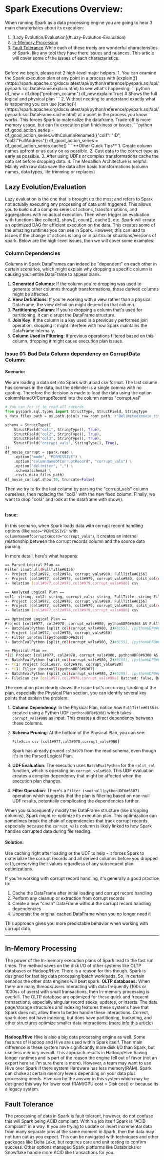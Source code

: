 # Spark Executions Overview:
When running Spark as a data processing engine you are going to hear 3 main charateristics about its execution:
1. [Lazy Evolution/Evaluation[(#Lazy-Evolution-Evaluation)
2. [In-Memory Processing](In-Memory-Processing)
3. [Fault Tolerance](Fault-Tolerance)
While each of these truely are wonderful characteristics of Spark, like any tool they have there issues and nuances. This article will cover some of the issues of each characteristics.
<br>
Before we begin, please not 2 high-level major helpers.
1. You can examine the Spark execution plan at any point in a process with [explain()](https://spark.apache.org/docs/latest/api/python/reference/pyspark.sql/api/pyspark.sql.DataFrame.explain.html) to see what's happening:
```python
df_new = df.drop("problem_column")
df_new.explain(True)  # Shows the full logical and physical plan
```
2. Without needing to understand exactly what is happening you can use [cache()](https://spark.apache.org/docs/latest/api/python/reference/pyspark.sql/api/pyspark.sql.DataFrame.cache.html) at a point in the process you know works. This forces Spark to materialize the dataframe. Trade-off is more memory usage, but can fix execution plan finickiness or issues.
```python
df_good_action_series = df_good_action_series.withColumnRenamed({"col1": "ID", "col2:"FullAddress"})
df_good_action_series = df_good_action_series.cache()
```
**Other Quick Tips**
1. Create column names upfront or as early on as possible.
2. Cast data to the correct type as early as possible.
3. After using UDFs or complex transformations cache the data set before dropping data.
4. The Medallion Architecture is helpful: Mainly with raw data save the data after basic transformations (column names, data types, lite trimming or replaces)

## Lazy Evolution/Evaluation
Lazy evaluation is the one that is brought up the most and refers to Spark not actually executing any processing of data until triggered. This allows you to build out a complex series of actions, transformations, and aggregations with no actual execution. Then when trigger an evaluation with functions like collect(), show(), count(), cache(), etc. Spark will create an optimized DAG for efficient execution on the data. This creates some of the amazing runtimes you can see in Spark. However, this can lead to issues if the change of actions is long or in particular situations/versions of spark. Below are the high-level issues, then we will cover some examples:

### Column Dependencies
Columns in Spark DataFrames can indeed be "dependent" on each other in certain scenarios, which might explain why dropping a specific column is causing your entire DataFrame to appear blank.
1. **Generated Columns**: If the column you're dropping was used to generate other columns through transformations, those derived columns might be affected.
2. **View Definitions**: If you're working with a view rather than a physical DataFrame, the view definition might depend on that column.
3. **Partitioning Column**: If you're dropping a column that's used for partitioning, it can disrupt the DataFrame structure.
4. **Join Key**: If the column is a key used in a previously performed join operation, dropping it might interfere with how Spark maintains the DataFrame internally.
5. **Column Used in Filtering**: If previous operations filtered based on this column, dropping it might cause execution plan issues.

### Issue 01: Bad Data Column dependency on CorruptData Column:
#### **Scenario:**
We are loading a data set into Spark with a bad csv format. The last column has commas in the data, but the delimiter is a single comma with no quoting. Therefore the decision is made to load the data using the option columnNameOfCorruptRecord into the column names "corrupt_val"
```python
# You can for it to read all records
from pyspark.sql.types import StructType, StructField, StringType
s_data_files_path = os.path.join(s_raw_root_path, r'Delimited\movie_titles.csv')

schema = StructType([
    StructField("col1", StringType(), True),
    StructField("col2", StringType(), True),
    StructField("col3", StringType(), True),
    StructField("corrupt_vals", StringType(), True),
])
df_movie_corrupt = spark.read \
    .option("mode", "PERMISSIVE") \
    .option("columnNameOfCorruptRecord", "corrupt_vals") \
    .option("delimiter", ",") \
    .schema(schema) \
    .csv(s_data_files_path)
df_movie_corrupt.show(10, truncate=False)
```
Then we try to fix the last column by parsing the "corrupt_vals" column ourselves, then replacing the "col3" with the new fixed column. Finally, we want to drop "col3" and look at the dataframe with show().
```python

```
#### **Issue:**
In this scenario, when Spark loads data with corrupt record handling options (like `mode="PERMISSIVE"` with `columnNameOfCorruptRecord="corrupt_vals"`), it creates an internal relationship between the corrupt records column and the source data parsing.

In more detail, here's what happens:
```bash
== Parsed Logical Plan ==
Filter isnotnull(FullTitle#6156)
+- Project [col1#977, col2#978, corrupt_vals#980, FullTitle#6156]
+- Project [col1#977, col2#978, col3#979, corrupt_vals#980, split_col(corrupt_vals#980, 2)#6155 AS FullTitle#6156]
+- Relation [col1#977,col2#978,col3#979,corrupt_vals#980] csv

== Analyzed Logical Plan ==
col1: string, col2: string, corrupt_vals: string, FullTitle: string Filter isnotnull(FullTitle#6156)
+- Project [col1#977, col2#978, corrupt_vals#980, FullTitle#6156]
+- Project [col1#977, col2#978, col3#979, corrupt_vals#980, split_col(corrupt_vals#980, 2)#6155 AS FullTitle#6156]
+- Relation [col1#977,col2#978,col3#979,corrupt_vals#980] csv

== Optimized Logical Plan ==
Project [col1#977, col2#978, corrupt_vals#980, pythonUDF0#6308 AS FullTitle#6156]
+- BatchEvalPython [split_col(corrupt_vals#980, 2)#6155], [pythonUDF0#6308]
+- Project [col1#977, col2#978, corrupt_vals#980]
+- Filter isnotnull(pythonUDF0#6307)
+- BatchEvalPython [split_col(corrupt_vals#980, 2)#6155], [pythonUDF0#6307] +- Project [col1#977, col2#978, corrupt_vals#980] +- Relation [col1#977,col2#978,col3#979,corrupt_vals#980] csv

== Physical Plan ==
*(2) Project [col1#977, col2#978, corrupt_vals#980, pythonUDF0#6308 AS FullTitle#6156]
+- BatchEvalPython [split_col(corrupt_vals#980, 2)#6155], [pythonUDF0#6308]
+- *(1) Project [col1#977, col2#978, corrupt_vals#980]
+- *(1) Filter isnotnull(pythonUDF0#6307)
+- BatchEvalPython [split_col(corrupt_vals#980, 2)#6155], [pythonUDF0#6307]
+- FileScan csv [col1#977,col2#978,corrupt_vals#980] Batched: false, DataFilters: [], Format: CSV, Location: InMemoryFileIndex(1 paths)[file:/F:/DataSamples/ExampleFiles/Delimited/movie_titles.csv], PartitionFilters: [], PushedFilters: [], ReadSchema: struct<col1:string,col2:string,corrupt_vals:string>
```

The execution plan clearly shows the issue that's occurring. Looking at the plan, especially the Physical Plan section, you can identify several key points that explain the problem:

1. **Column Dependency**: In the Physical Plan, notice how `FullTitle#6156` is created using a Python UDF (`pythonUDF0#6308`) which takes `corrupt_vals#980` as input. This creates a direct dependency between these columns.

2. **Schema Pruning**: At the bottom of the Physical Plan, you can see:
   ```
   FileScan csv [col1#977,col2#978,corrupt_vals#980]
   ```
   Spark has already pruned `col3#979` from the read schema, even though it's in the Parsed Logical Plan.

3. **UDF Evaluation**: The execution uses `BatchEvalPython` for the `split_col` function, which is operating on `corrupt_vals#980`. This UDF evaluation creates a complex dependency that might be affected when the execution plan changes.

4. **Filter Operation**: There's a `Filter isnotnull(pythonUDF0#6307)` operation which suggests that the plan is filtering based on non-null UDF results, potentially complicating the dependencies further.

When you subsequently modify the DataFrame structure (like dropping columns), Spark might re-optimize its execution plan. This optimization can sometimes break the chain of dependencies that track corrupt records, especially because the `corrupt_vals` column is likely linked to how Spark handles corrupted data during file reading.

#### **Solution:**
Use caching right after loading or the UDF to help - it forces Spark to materialize the corrupt records and all derived columns before you dropped `col3`, preserving their values regardless of any subsequent plan optimizations.

If you're working with corrupt record handling, it's generally a good practice to:

1. Cache the DataFrame after initial loading and corrupt record handling
2. Perform any cleanup or extraction from corrupt records
3. Create a new "clean" DataFrame without the corrupt record handling dependencies
4. Unpersist the original cached DataFrame when you no longer need it

This approach gives you more predictable behavior when working with corrupt data.

---
## In-Memory Processing
The power of the In-memory execution plans of Spark lead to the fast run times. The method saves on the disk I/O of other systems like OLTP databases or Hadoop/Hive. There is a reason for this though. Spark is designed for fast big data processing/batch workloads. So, in certain senarios the other data engines will beat spark:
**OLTP databases:**
When there are many threads/users interacting with data frequently (100s or 1000s+ of users) with small transactions, then In-memory processing is overkill. The OLTP database are optimized for these quick and frequent transactions, especially singular record seeks, updates, or inserts. The data page/storage structures and indexing features these systems have that Spark does not, allow them to better handle these interactions. Correct, spark does not have indexing, but does have partitioning, bucketing, and other structures optimize smaller data interactions: ([more info this article](https://github.com/ajlinhard/byte-size-docs/blob/main/Spark/Spark-Index-Subs-Structuring-Data.md))

---
**Hadoop/Hive**
Hive is also a big data processing engine as well. Some features of Hadoop and Hive are used within Spark itself. Then main difference is these system have significantly more disk I/O than Spark, but use less memory overall. This approach results in Hadoop/Hive having longer runtimes and is part of the reason the engine fell out of favor (not an expert here so I'm sure there is more). However, a team may want to use Hive over Spark if there system Hardware has less memory(RAM). Spark can choke at certain memory levels depending on your data plus processing needs. Hive can be the answer in this system which may be designed this way for lower cost (RAM/GPU cost > Disk cost) or because its a legacy system.


## Fault Tolerance
The processing of data in Spark is fault tolerent, however, do not confuse this will Spark being ACID compliant. Within a job itself Spark is "ACID compliant" in a way. If you are trying to update or insert incremental data from many separate jobs at the same moment in Spark, then the data may not turn out as you expect. This can be navigated with techniques and other packages like Delta Lake, but requires care and unit testing to confirm success. Other options managed Spark platforms like Databricks or Snowflake handle more ACID like transactions for you.
